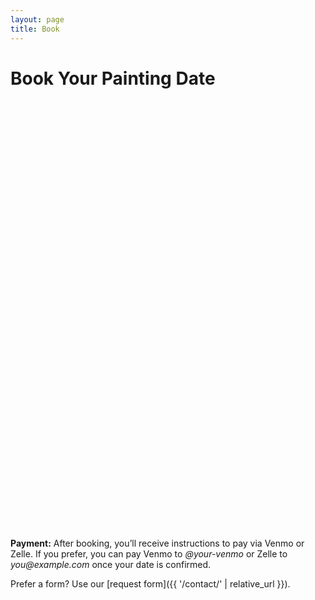 ```yaml
---
layout: page
title: Book
---
```

# Book Your Painting Date

<div class="calendly-inline-widget" data-url="https://calendly.com/yourhandle/spirit-rock" style="min-width:320px;height:700px;"></div>
<script src="https://assets.calendly.com/assets/external/widget.js" async></script>

<div class="alert alert-info mt-3">
  <strong>Payment:</strong> After booking, you’ll receive instructions to pay via Venmo or Zelle.
  If you prefer, you can pay Venmo to <em>@your-venmo</em> or Zelle to <em>you@example.com</em> once your date is confirmed.
</div>

Prefer a form? Use our [request form]({{ '/contact/' | relative_url }}).
